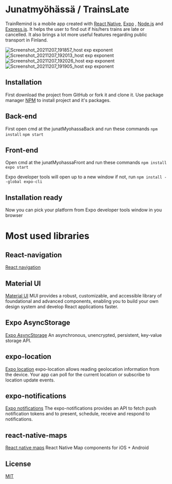 # Junatmyöhässä / TrainsLate

TrainRemind is a mobile app created with [React Native](https://reactnative.dev/), [Expo](https://expo.dev/) , [Node.js](https://nodejs.org/en/) and [Express.js](https://expressjs.com/). It helps the user to find out if his/hers trains are late or cancelled. It also brings a lot more useful features regarding public transport in Finland.

![Screenshot_20211207_191857_host exp exponent](https://user-images.githubusercontent.com/72009463/145078143-62802d0d-b78f-4e54-a049-7e24412d6d4d.jpg)
![Screenshot_20211207_192013_host exp exponent](https://user-images.githubusercontent.com/72009463/145078162-02607c82-1a09-4d2a-a74e-e53c6b340342.jpg)
![Screenshot_20211207_192026_host exp exponent](https://user-images.githubusercontent.com/72009463/145078176-0dd730a8-c48d-43c5-9866-bdad17d7345c.jpg)
![Screenshot_20211207_191905_host exp exponent](https://user-images.githubusercontent.com/72009463/145078187-1a7162e6-a604-4138-bbf0-030c7328e5db.jpg)

## Installation
First download the project from GitHub or fork it and clone it. 
Use package manager [NPM](https://www.npmjs.com/) to install project and it's packages.

## Back-end
First open cmd at the junatMyohassaBack and run these commands
```npm install```
```npm start```

## Front-end

Open cmd at the junatMyohassaFront and run these commands
```npm install```
```expo start```

Expo developer tools will open up to a new window if not, run 
```npm install --global expo-cli```

## Installation ready
Now you can pick your platform from Expo developer tools window in you browser

# Most used libraries

## React-navigation
[React navigation](https://reactnavigation.org/)

## Material UI
[Material UI](https://mui.com/)
MUI provides a robust, customizable, and accessible library of foundational and advanced components, enabling you to build your own design system and develop React applications faster.
## Expo AsyncStorage
[Expo AsyncStorage](https://docs.expo.dev/versions/latest/sdk/async-storage/)
An asynchronous, unencrypted, persistent, key-value storage API.

## expo-location
[Expo location](https://docs.expo.dev/versions/latest/sdk/location/)
expo-location allows reading geolocation information from the device. Your app can poll for the current location or subscribe to location update events.

## expo-notifications
[Expo notifications](https://docs.expo.dev/versions/latest/sdk/notifications/)
The expo-notifications provides an API to fetch push notification tokens and to present, schedule, receive and respond to notifications.

## react-native-maps
[React native maps](https://github.com/react-native-maps/react-native-maps)
React Native Map components for iOS + Android

## License
[MIT](https://choosealicense.com/licenses/mit/)
